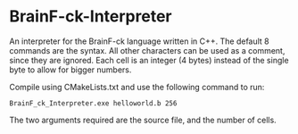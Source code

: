 # BrainF-ck-Interpreter

An interpreter for the BrainF-ck language written in C++. The default 8 commands are the syntax. All other characters
can be used as a comment, since they are ignored. Each cell is an integer (4 bytes) instead of the single byte to allow
for bigger numbers.

Compile using CMakeLists.txt and use the following command to run:

```
BrainF_ck_Interpreter.exe helloworld.b 256
```

The two arguments required are the source file, and the number of cells.
